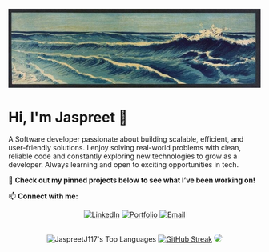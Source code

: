 <p align="center">
  <img src="banner.jpg" alt="banner" style="max-width: 100%; height: auto;">
</p>

# Hi, I'm Jaspreet 👋  

A Software developer passionate about building scalable, efficient, and user-friendly solutions. I enjoy solving real-world problems with clean, reliable code and constantly exploring new technologies to grow as a developer. Always learning and open to exciting opportunities in tech.  

📌 **Check out my **pinned projects** below to see what I’ve been working on!**

📫 **Connect with me:** 
<div align="center">

[![LinkedIn](https://img.shields.io/badge/LinkedIn-0A66C2?style=for-the-badge&logo=linkedin&logoColor=white)](https://www.linkedin.com/in/jaspreetj117/)
[![Portfolio](https://img.shields.io/badge/Portfolio-000000?style=for-the-badge&logo=vercel&logoColor=white)](https://jjawanda.me)
[![Email](https://img.shields.io/badge/Email-D14836?style=for-the-badge&logo=gmail&logoColor=white)](mailto:JaspreetJawanda@proton.me)

</div>






##

<div align="center">

![JaspreetJ117's Top Languages](https://github-readme-stats.vercel.app/api/top-langs/?username=JaspreetJ117&theme=highcontrast&show_icons=true&hide_border=true&layout=compact) [![GitHub Streak](https://streak-stats.demolab.com?user=JaspreetJ117&theme=hacker)](https://git.io/streak-stats)
<img src="https://github-readme-activity-graph.vercel.app/graph?username=JaspreetJ117&theme=high-contrast&hide_border=false" style="border-radius: 15px;">
</div>

